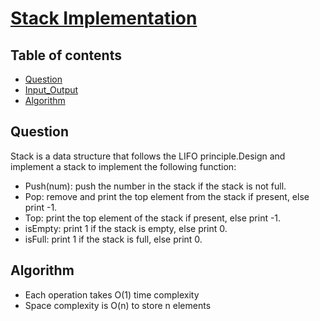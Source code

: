 # [Stack Implementation](https://www.codingninjas.com/studio/problems/stack-implementation-using-array_8230854?challengeSlug=striver-sde-challenge&leftPanelTab=0)

## Table of contents

- [Question](#question)
- [Input_Output](#input_output)
- [Algorithm](#algorithm)

## Question
Stack is a data structure that follows the LIFO principle.Design and implement a stack to implement the following function:
- Push(num): push the number in the stack if the stack is not full.
- Pop: remove and print the top element from the stack if present, else print -1.
- Top: print the top element of the stack if present, else print -1.
- isEmpty: print 1 if the stack is empty, else print 0.
- isFull: print 1 if the stack is full, else print 0.

## Algorithm
- Each operation takes O(1) time complexity
- Space complexity is O(n) to store n elements


